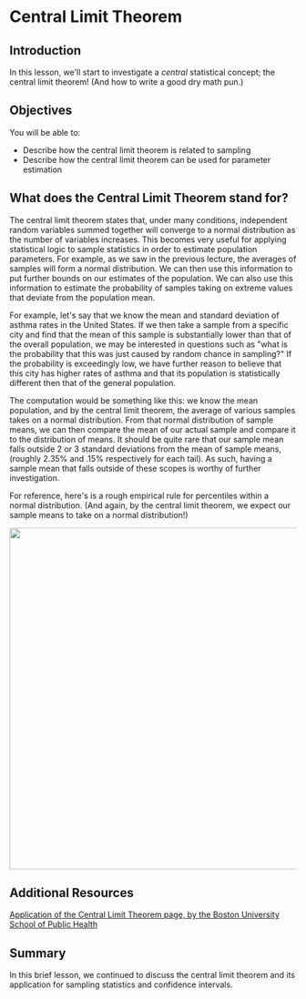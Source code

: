 
# Central Limit Theorem

## Introduction

In this lesson, we'll start to investigate a *central* statistical concept; the central limit theorem! (And how to write a good dry math pun.)

## Objectives

You will be able to:

- Describe how the central limit theorem is related to sampling
- Describe how the central limit theorem can be used for parameter estimation

## What does the Central Limit Theorem stand for?

The central limit theorem states that, under many conditions, independent random variables summed together will converge to a normal distribution as the number of variables increases. This becomes very useful for applying statistical logic to sample statistics in order to estimate population parameters. For example, as we saw in the previous lecture, the averages of samples will form a normal distribution. We can then use this information to put further bounds on our estimates of the population. We can also use this information to estimate the probability of samples taking on extreme values that deviate from the population mean.  

For example, let's say that we know the mean and standard deviation of asthma rates in the United States. If we then take a sample from a specific city and find that the mean of this sample is substantially lower than that of the overall population, we may be interested in questions such as "what is the probability that this was just caused by random chance in sampling?" If the probability is exceedingly low, we have further reason to believe that this city has higher rates of asthma and that its population is statistically different then that of the general population.  

The computation would be something like this: we know the mean population, and by the central limit theorem, the average of various samples takes on a normal distribution. From that normal distribution of sample means, we can then compare the mean of our actual sample and compare it to the distribution of means. It should be quite rare that our sample mean falls outside 2 or 3 standard deviations from the mean of sample means, (roughly 2.35% and .15% respectively for each tail). As such, having a sample mean that falls outside of these scopes is worthy of further investigation.

For reference, here's is a rough empirical rule for percentiles within a normal distribution. (And again, by the central limit theorem, we expect our sample means to take on a normal distribution!)

<img src="images/new_CentralLimitTheorem.png" width="600">

## Additional Resources

<a href="http://sphweb.bumc.bu.edu/otlt/MPH-Modules/BS/BS704_Probability/BS704_Probability13.html">Application of the Central Limit Theorem page, by the Boston University School of Public Health</a>

## Summary

In this brief lesson, we continued to discuss the central limit theorem and its application for sampling statistics and confidence intervals.
